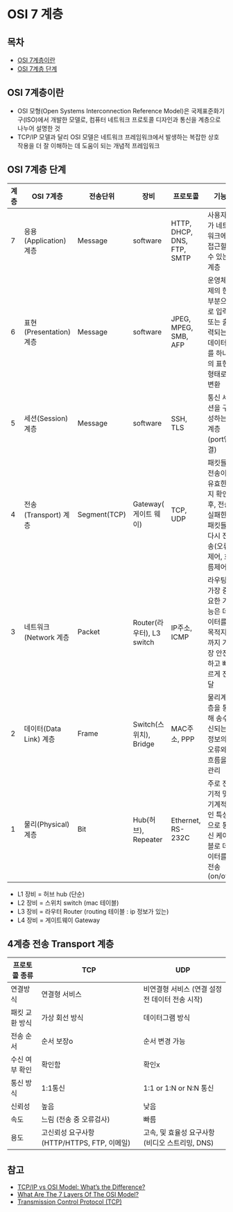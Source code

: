 # OSI 7 계층

## 목차
- [OSI 7계층이란](#OSI-7계층이란)
- [OSI 7계층 단계](#OSI-7계층-단계)


## OSI 7계층이란
* OSI 모형(Open Systems Interconnection Reference Model)은 국제표준화기구(ISO)에서 개발한 모델로, 컴퓨터 네트워크 프로토콜 디자인과 통신을 계층으로 나누어 설명한 것
* TCP/IP 모델과 달리 OSI 모델은 네트워크 프레임워크에서 발생하는 복잡한 상호 작용을 더 잘 이해하는 데 도움이 되는 개념적 프레임워크


## OSI 7계층 단계

|계층 | OSI 7계층     | 전송단위 |   장비       |   프로토콜            | 기능   |
---|------------------|---------|-------------|----------------|----------------------------------------------
7  | 응용(Application) 계층 | Message  | software  | HTTP, DHCP, DNS, FTP, SMTP          | 사용자가 네트워크에 접근할 수 있는 계층
6  | 표현(Presentation) 계층 | Message | software  | JPEG, MPEG, SMB, AFP  | 운영체제의 한 부분으로 입력 또는 출력되는 데이터를 하나의 표현 형태로 변환
5  | 세션(Session) 계층  | Message | software | SSH, TLS    | 통신 세션을 구성하는 계층(port연결)
4  | 전송(Transport) 계층 | Segment(TCP) | Gateway( 게이트 웨이) | TCP, UDP    | 패킷들 전송이 유효한지 확인 후, 전송 실패한 패킷들 다시 전송(오류제어, 흐름제어)
3  | 네트워크(Network 계층 | Packet| Router(라우터), L3 switch |  IP주소, ICMP       |  라우팅 : 가장 중요한 기능은 데이터를 목적지까지 가장 안전하고 빠르게 전달
2  | 데이터(Data Link) 계층 | Frame | Switch(스위치), Bridge | MAC주소, PPP       | 물리계층을 통해 송수신되는 정보의 오류와 흐름을 관리
1  | 물리(Physical) 계층  | Bit | Hub(허브), Repeater |  Ethernet, RS-232C    | 주로 전기적 및 기계적인 특성으로 통신 케이블로 데이터를 전송(on/off)

- L1 장비 = 허브 hub (단순)
- L2 장비 = 스위치 switch (mac 테이블)
- L3 장비 = 라우터 Router (routing 테이블 : ip 정보가 있는)
- L4 장비 = 게이트웨이 Gateway

## 4계층 전송 Transport 계층
|프로토콜 종류 | TCP        |  UDP  |
---------|-----------------|-----------
연결방식 |  연결형 서비스            | 비연결형 서비스 (연결 설정 전 데이터 전송 시작)
패킷 교환 방식 | 가상 회선 방식           | 데이터그램 방식
전송 순서 | 순서 보장o           | 순서 변경 가능
수신 여부 확인 | 확인함           | 확인x
통신 방식 | 1:1통신           | 1:1 or 1:N or N:N 통신
신뢰성 | 높음              | 낮음
속도 | 느림 (전송 중 오류검사)         | 빠름
용도 | 고신뢰성 요구사항 (HTTP/HTTPS, FTP, 이메일)   | 고속, 및 효율성 요구사항 (비디오 스트리밍, DNS)


## 참고
- [TCP/IP vs OSI Model: What’s the Difference?](https://www.guru99.com/difference-tcp-ip-vs-osi-model.html)
- [What Are The 7 Layers Of The OSI Model?](https://www.webopedia.com/definitions/7-layers-of-osi-model/)
- [Transmission Control Protocol (TCP)](https://www.webopedia.com/definitions/tcp/)

